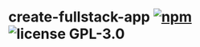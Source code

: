 # create-fullstack-app [![npm](https://img.shields.io/npm/v/create-fullstack-app-cli)](https://www.npmjs.com/package/create-fullstack-app-cli) ![license GPL-3.0](https://img.shields.io/github/license/finxindustries/create-fullstack-app?style=plastic)
